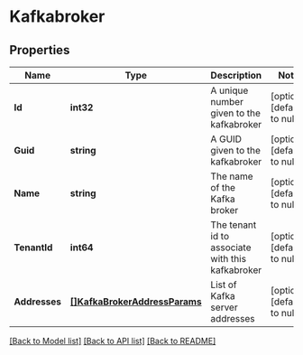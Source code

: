 # Kafkabroker

## Properties
Name | Type | Description | Notes
------------ | ------------- | ------------- | -------------
**Id** | **int32** | A unique number given to the kafkabroker | [optional] [default to null]
**Guid** | **string** | A GUID given to the kafkabroker | [optional] [default to null]
**Name** | **string** | The name of the Kafka broker | [optional] [default to null]
**TenantId** | **int64** | The tenant id to associate with this kafkabroker | [optional] [default to null]
**Addresses** | [**[]KafkaBrokerAddressParams**](KafkaBrokerAddressParams.md) | List of Kafka server addresses | [optional] [default to null]

[[Back to Model list]](../README.md#documentation-for-models) [[Back to API list]](../README.md#documentation-for-api-endpoints) [[Back to README]](../README.md)

